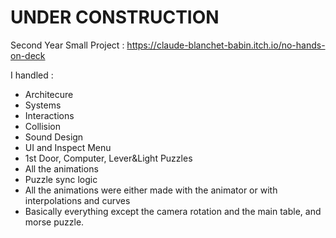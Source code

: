 # UNDER CONSTRUCTION

Second Year Small Project :
https://claude-blanchet-babin.itch.io/no-hands-on-deck

I handled :

- Architecure
- Systems
- Interactions
- Collision
- Sound Design
- UI and Inspect Menu
- 1st Door, Computer, Lever&Light Puzzles
- All the animations
- Puzzle sync logic
- All the animations were either made with the animator or with interpolations and curves
- Basically everything except the camera rotation and the main table, and morse puzzle.

